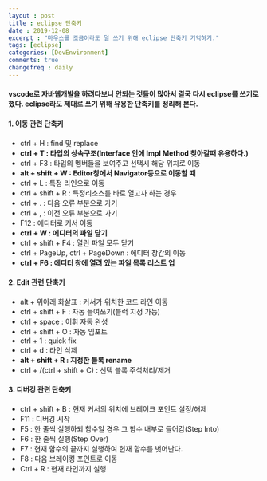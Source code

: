 ```yaml
---
layout : post
title : eclipse 단축키
date : 2019-12-08
excerpt : "마우스를 조금이라도 덜 쓰기 위해 eclipse 단축키 기억하기."
tags: [eclipse]
categories: [DevEnvironment]
comments: true
changefreq : daily
---
```


#### vscode로 자바웹개발을 하려다보니 안되는 것들이 많아서 결국 다시 eclipse를 쓰기로 했다. eclipse라도 제대로 쓰기 위해 유용한 단축키를 정리해 본다.

#### 1. 이동 관련 단축키 
- ctrl + H : find 및 replace  
- **ctrl + T : 타입의 상속구조(Interface 안에 Impl Method 찾아갈때 유용하다.)**
- ctrl + F3 : 타입의 멤버들을 보여주고 선택시 해당 위치로 이동 
- **alt + shift + W : Editor창에서 Navigator등으로 이동할 때**
- ctrl + L : 특정 라인으로 이동
- ctrl + shift + R : 특정리소스를 바로 열고자 하는 경우 
- ctrl + . : 다음 오류 부분으로 가기 
- ctrl + , : 이전 오류 부분으로 가기 
- F12 : 에디터로 커서 이동 
- **ctrl + W : 에디터의 파일 닫기**
- ctrl + shift + F4 : 열린 파일 모두 닫기 
- ctrl + PageUp, ctrl + PageDown : 에디터 창간의 이동
- **ctrl + F6 : 에디터 창에 열려 있는 파일 목록 리스트 업**

#### 2. Edit 관련 단축키 
- alt + 위아래 화살표 : 커서가 위치한 코드 라인 이동 
- ctrl + shift + F : 자동 들여쓰기(블럭 지정 가능)
- ctrl + space : 어휘 자동 완성 
- ctrl + shift + O : 자동 임포트 
- ctrl + 1 : quick fix 
- ctrl + d : 라인 삭제 
- **alt + shift + R : 지정한 블록 rename** 
- ctrl + /(ctrl + shift + C) : 선택 블록 주석처리/제거 

#### 3. 디버깅 관련 단축키 
- ctrl + shift + B : 현재 커서의 위치에 브레이크 포인트 설정/해제
- F11 : 디버깅 시작
- F5 : 한 줄씩 실행하되 함수일 경우 그 함수 내부로 들어감(Step Into)
- F6 : 한 줄씩 실행(Step Over)
- F7 : 현재 함수의 끝까지 실행하여 현재 함수를 벗어난다.
- F8 : 다음 브레이킹 포인트로 이동 
- Ctrl + R : 현재 라인까지 실행